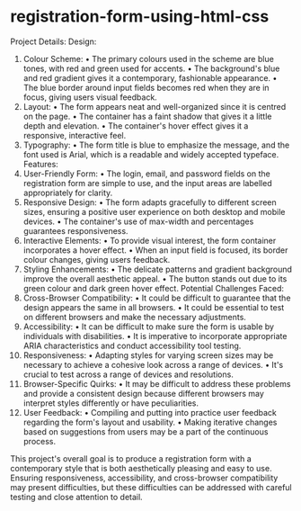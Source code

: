 # registration-form-using-html-css
Project Details:
Design:
1.	Colour Scheme:
          •	The primary colours used in the scheme are blue tones, with red and green used for accents.
          •	The background's blue and red gradient gives it a contemporary, fashionable appearance.
          •	The blue border around input fields becomes red when they are in focus, giving users visual feedback.
2.	Layout:
          •	The form appears neat and well-organized since it is centred on the page.
          •	The container has a faint shadow that gives it a little depth and elevation.
          •	The container's hover effect gives it a responsive, interactive feel.
3.	Typography:
          •	The form title is blue to emphasize the message, and the font used is Arial, which is a readable and widely 
            accepted typeface.
Features:
1.	User-Friendly Form:
          •	The login, email, and password fields on the registration form are simple to use, and the input areas are 
            labelled appropriately for clarity.
2.	Responsive Design:
          •	The form adapts gracefully to different screen sizes, ensuring a positive user experience on both desktop and 
            mobile devices.
          •	The container's use of max-width and percentages guarantees responsiveness.
3.	Interactive Elements:
          •	To provide visual interest, the form container incorporates a hover effect.
          •	When an input field is focused, its border colour changes, giving users feedback.
4.	Styling Enhancements:
          •	The delicate patterns and gradient background improve the overall aesthetic appeal.
         	• The button stands out due to its green colour and dark green hover effect.
Potential Challenges Faced:
1.	Cross-Browser Compatibility:
          •	It could be difficult to guarantee that the design appears the same in all browsers.
          •	It could be essential to test on different browsers and make the necessary adjustments.
2.	Accessibility:
           •	It can be difficult to make sure the form is usable by individuals with disabilities.
           •	It is imperative to incorporate appropriate ARIA characteristics and conduct accessibility tool testing.
3.	Responsiveness:
           •	Adapting styles for varying screen sizes may be necessary to achieve a cohesive look across a range of devices.
           •	It's crucial to test across a range of devices and resolutions.
4.	Browser-Specific Quirks:
            •	It may be difficult to address these problems and provide a consistent design because different browsers may 
              interpret styles differently or have peculiarities.
5.	User Feedback:
            •	Compiling and putting into practice user feedback regarding the form's layout and usability.
            •	Making iterative changes based on suggestions from users may be a part of the continuous process.

This project's overall goal is to produce a registration form with a contemporary style that is both aesthetically pleasing and easy to use. Ensuring responsiveness, accessibility, and cross-browser compatibility may present difficulties, but these difficulties can be addressed with careful testing and close attention to detail.

